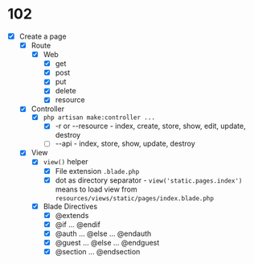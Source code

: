 # 102

- [x] Create a page
	- [x] Route
		- [x] Web
			- [x] get
			- [x] post
			- [x] put
			- [x] delete
			- [x] resource
	- [x] Controller
		- [x] `php artisan make:controller ...`
			- [x] -r or --resource - index, create, store, show, edit, update, destroy
			- [ ] --api - index, store, show, update, destroy
	- [x] View
		- [x] `view()` helper
			- [x] File extension `.blade.php`
			- [x] dot as directory separator - `view('static.pages.index')` means to load view from `resources/views/static/pages/index.blade.php` 
		- [x] Blade Directives
			- [x] @extends
			- [x] @if ... @endif
			- [x] @auth ... @else ... @endauth
			- [x] @guest ... @else ... @endguest
			- [x] @section ... @endsection 